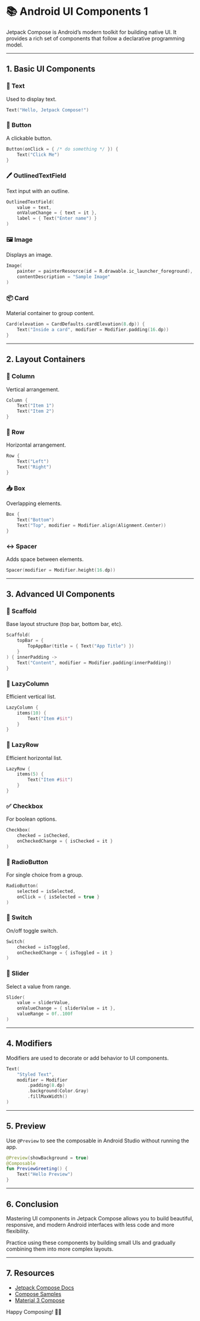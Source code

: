 # 📚 Android UI Components 1

Jetpack Compose is Android’s modern toolkit for building native UI. It provides a rich set of components that follow a declarative programming model.

---

## 1. Basic UI Components

### 📝 Text

Used to display text.

```kotlin
Text("Hello, Jetpack Compose!")
```

### 🔘 Button

A clickable button.

```kotlin
Button(onClick = { /* do something */ }) {
    Text("Click Me")
}
```

### 🖊️ OutlinedTextField

Text input with an outline.

```kotlin
OutlinedTextField(
    value = text,
    onValueChange = { text = it },
    label = { Text("Enter name") }
)
```

### 🖼️ Image

Displays an image.

```kotlin
Image(
    painter = painterResource(id = R.drawable.ic_launcher_foreground),
    contentDescription = "Sample Image"
)
```

### 📦 Card

Material container to group content.

```kotlin
Card(elevation = CardDefaults.cardElevation(8.dp)) {
    Text("Inside a card", modifier = Modifier.padding(16.dp))
}
```

---

## 2. Layout Containers

### 🔲 Column

Vertical arrangement.

```kotlin
Column {
    Text("Item 1")
    Text("Item 2")
}
```

### 🔳 Row

Horizontal arrangement.

```kotlin
Row {
    Text("Left")
    Text("Right")
}
```

### 📥 Box

Overlapping elements.

```kotlin
Box {
    Text("Bottom")
    Text("Top", modifier = Modifier.align(Alignment.Center))
}
```

### ↔️ Spacer

Adds space between elements.

```kotlin
Spacer(modifier = Modifier.height(16.dp))
```

---

## 3. Advanced UI Components

### 🧭 Scaffold

Base layout structure (top bar, bottom bar, etc).

```kotlin
Scaffold(
    topBar = {
        TopAppBar(title = { Text("App Title") })
    }
) { innerPadding ->
    Text("Content", modifier = Modifier.padding(innerPadding))
}
```

### 🧱 LazyColumn

Efficient vertical list.

```kotlin
LazyColumn {
    items(10) {
        Text("Item #$it")
    }
}
```

### 🧱 LazyRow

Efficient horizontal list.

```kotlin
LazyRow {
    items(5) {
        Text("Item #$it")
    }
}
```

### ✅ Checkbox

For boolean options.

```kotlin
Checkbox(
    checked = isChecked,
    onCheckedChange = { isChecked = it }
)
```

### 🔘 RadioButton

For single choice from a group.

```kotlin
RadioButton(
    selected = isSelected,
    onClick = { isSelected = true }
)
```

### 🧩 Switch

On/off toggle switch.

```kotlin
Switch(
    checked = isToggled,
    onCheckedChange = { isToggled = it }
)
```

### 🔢 Slider

Select a value from range.

```kotlin
Slider(
    value = sliderValue,
    onValueChange = { sliderValue = it },
    valueRange = 0f..100f
)
```

---

## 4. Modifiers

Modifiers are used to decorate or add behavior to UI components.

```kotlin
Text(
    "Styled Text",
    modifier = Modifier
        .padding(8.dp)
        .background(Color.Gray)
        .fillMaxWidth()
)
```

---

## 5. Preview

Use `@Preview` to see the composable in Android Studio without running the app.

```kotlin
@Preview(showBackground = true)
@Composable
fun PreviewGreeting() {
    Text("Hello Preview")
}
```

---

## 6. Conclusion

Mastering UI components in Jetpack Compose allows you to build beautiful, responsive, and modern Android interfaces with less code and more flexibility.

Practice using these components by building small UIs and gradually combining them into more complex layouts.

---

## 7. Resources

- [Jetpack Compose Docs](https://developer.android.com/jetpack/compose)
- [Compose Samples](https://github.com/android/compose-samples)
- [Material 3 Compose](https://developer.android.com/jetpack/compose/material3)

Happy Composing! 🎨📱
